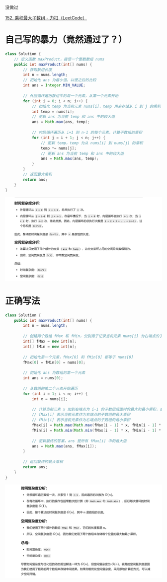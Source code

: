 



没做过



[152. 乘积最大子数组 - 力扣（LeetCode）](https://leetcode.cn/problems/maximum-product-subarray/description/?envType=study-plan-v2&envId=top-100-liked)





# 自己写的暴力（竟然通过了？）

```java
class Solution {
    // 定义函数 maxProduct，接受一个整数数组 nums
    public int maxProduct(int[] nums) {
        // 获取数组长度
        int n = nums.length;
        // 初始化 ans 为最小值，以便之后的比较
        int ans = Integer.MIN_VALUE;

        // 外层循环遍历数组中的每一个元素，从第一个元素开始
        for (int i = 0; i < n; i++) {
            // 初始化 temp 为当前元素 nums[i]，temp 用来存储从 i 到 j 的乘积
            int temp = nums[i];
            // 更新 ans 为当前 temp 和 ans 中的较大值
            ans = Math.max(ans, temp);

            // 内层循环遍历从 i+1 到 n-1 的每个元素，计算子数组的乘积
            for (int j = i + 1; j < n; j++) {
                // 更新 temp，temp 为从 nums[i] 到 nums[j] 的乘积
                temp *= nums[j];
                // 更新 ans 为当前 temp 和 ans 中的较大值
                ans = Math.max(ans, temp);
            }
        }
        // 返回最大乘积
        return ans;
    }
}

```



![{CA4EED71-2A54-46F5-B43E-57892AEF8B1D}](assets/{CA4EED71-2A54-46F5-B43E-57892AEF8B1D}.png)







# 正确写法



```java
class Solution {
    public int maxProduct(int[] nums) {
        int n = nums.length;
        
        // 创建两个数组 fMax 和 fMin，分别用于记录当前元素 nums[i] 为右端点的子数组的最大和最小乘积
        int[] fMax = new int[n];
        int[] fMin = new int[n];
        
        // 初始化第一个元素，fMax[0] 和 fMin[0] 都等于 nums[0]
        fMax[0] = fMin[0] = nums[0];
        
        // 初始化 ans 为数组的第一个元素
        int ans = nums[0];
        
        // 从数组的第二个元素开始遍历
        for (int i = 1; i < n; i++) {
            int x = nums[i];
            
            // 计算当前元素 x 加到右端点为 i-1 的子数组后面时的最大和最小乘积，或者单独形成一个新的子数组，只有 x 一个元素
            // fMax[i] 表示当前元素作为右端点的子数组的最大乘积
            // fMin[i] 表示当前元素作为右端点的子数组的最小乘积
            fMax[i] = Math.max(Math.max(fMax[i - 1] * x, fMin[i - 1] * x), x);
            fMin[i] = Math.min(Math.min(fMax[i - 1] * x, fMin[i - 1] * x), x);
            
            // 更新最终的答案，ans 是所有 fMax[i] 中的最大值
            ans = Math.max(ans, fMax[i]);
        }
        
        // 返回最终的最大乘积
        return ans;
    }
}

```



![{63FEA990-3DF8-4DE5-9976-56ED7CAD81FA}](assets/{63FEA990-3DF8-4DE5-9976-56ED7CAD81FA}.png)